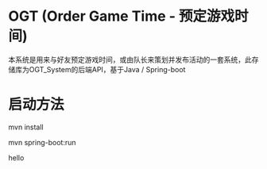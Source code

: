 # OGT (Order Game Time - 预定游戏时间)
本系统是用来与好友预定游戏时间，或由队长来策划并发布活动的一套系统，此存储库为OGT_System的后端API，基于Java / Spring-boot

# 启动方法
mvn install

mvn spring-boot:run


hello
